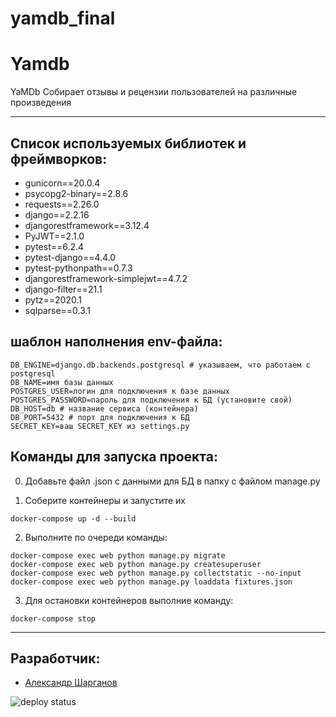 # yamdb_final
# Yamdb


YaMDb Собирает отзывы и рецензии пользователей на различные произведения

---

## Список используемых библиотек и фреймворков:
* gunicorn==20.0.4
* psycopg2-binary==2.8.6
* requests==2.26.0
* django==2.2.16
* djangorestframework==3.12.4
* PyJWT==2.1.0
* pytest==6.2.4
* pytest-django==4.4.0
* pytest-pythonpath==0.7.3
* djangorestframework-simplejwt==4.7.2
* django-filter==21.1
* pytz==2020.1
* sqlparse==0.3.1 


## шаблон наполнения env-файла:
```
DB_ENGINE=django.db.backends.postgresql # указываем, что работаем с postgresql
DB_NAME=имя базы данных
POSTGRES_USER=логин для подключения к базе данных
POSTGRES_PASSWORD=пароль для подключения к БД (установите свой)
DB_HOST=db # название сервиса (контейнера)
DB_PORT=5432 # порт для подключения к БД
SECRET_KEY=ваш SECRET_KEY из settings.py
```

## Команды для запуска проекта:

0. Добавьте файл .json с данными для БД в папку с файлом manage.py

1. Соберите контейнеры и запустите их
```
docker-compose up -d --build
```
2. Выполните по очереди команды:
```
docker-compose exec web python manage.py migrate
docker-compose exec web python manage.py createsuperuser
docker-compose exec web python manage.py collectstatic --no-input
docker-compose exec web python manage.py loaddata fixtures.json
```

3. Для остановки контейнеров выполние команду:
```
docker-compose stop
```
---
## Разработчик:
- [Александр Шарганов](https://github.com/AlexandrSharganov)


![deploy status](https://github.com/AlexandrSharganov/yamdb_final/actions/workflows/yamdb_workflows/badge.svg)
